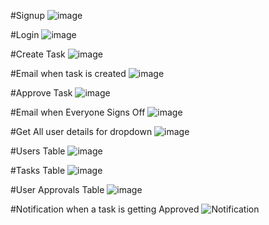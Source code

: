 #Signup
![image](https://github.com/user-attachments/assets/f7eba2ab-2e69-471a-9481-3757863d6316)

#Login
![image](https://github.com/user-attachments/assets/5a156056-946c-4ea6-8948-87e419e474c6)

#Create Task
![image](https://github.com/user-attachments/assets/ade0e69f-6247-4d55-8691-6dd34fec5245)

#Email when task is created
![image](https://github.com/user-attachments/assets/f14e89c5-4626-4b57-8698-5ee07ba0ff46)

#Approve Task
![image](https://github.com/user-attachments/assets/2ae6123a-9f3d-4244-8687-a79280316e90)

#Email when Everyone Signs Off
![image](https://github.com/user-attachments/assets/6c9d5dcc-1f76-491e-b24a-3824186b1142)

#Get All user details for dropdown
![image](https://github.com/user-attachments/assets/9805bb95-2375-4186-a08f-16166ac934e9)

#Users Table
![image](https://github.com/user-attachments/assets/ff766511-3048-4300-98f4-c480dc8eceaf)

#Tasks Table
![image](https://github.com/user-attachments/assets/f3b35137-b69f-4422-af8c-bca81d8ebf55)

#User Approvals Table
![image](https://github.com/user-attachments/assets/e1ef3332-9cb7-447c-a8a4-d0900ba9e02f)

#Notification when a task is getting Approved
![Notification](https://github.com/user-attachments/assets/6a8a8373-c4f2-4aa7-a1b4-26988e4b436e)










